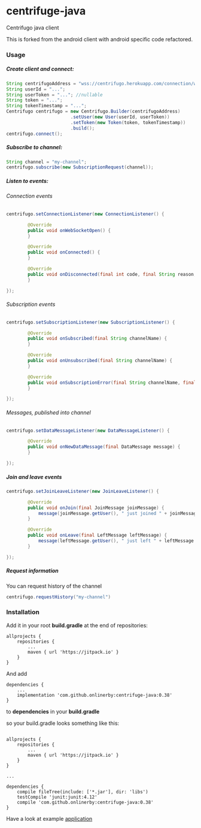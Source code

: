 # centrifuge-java
Centrifugo java client

This is forked from the android client with android specific code refactored.

### Usage

##### Create client and connect:
 ```java
 String centrifugoAddress = "wss://centrifugo.herokuapp.com/connection/websocket";
 String userId = "...";
 String userToken = "..."; //nullable
 String token = "...";
 String tokenTimestamp = "...";
 Centrifugo centrifugo = new Centrifugo.Builder(centrifugoAddress)
                         .setUser(new User(userId, userToken))
                         .setToken(new Token(token, tokenTimestamp))
                         .build();
 centrifugo.connect();
 ```
##### Subscribe to channel:
```java
String channel = "my-channel";
centrifugo.subscribe(new SubscriptionRequest(channel));
```
##### Listen to events:
###### Connection events
```java
centrifugo.setConnectionListener(new ConnectionListener() {

        @Override
        public void onWebSocketOpen() {
        }

        @Override
        public void onConnected() {
        }

        @Override
        public void onDisconnected(final int code, final String reason, final boolean remote) {
        }

});
```
###### Subscription events
```java
centrifugo.setSubscriptionListener(new SubscriptionListener() {

        @Override
        public void onSubscribed(final String channelName) {
        }

        @Override
        public void onUnsubscribed(final String channelName) {
        }

        @Override
        public void onSubscriptionError(final String channelName, final String error) {
        }

});
```
###### Messages, published into channel
```java
centrifugo.setDataMessageListener(new DataMessageListener() {

        @Override
        public void onNewDataMessage(final DataMessage message) {
        }

});
```
##### Join and leave events
```java
centrifugo.setJoinLeaveListener(new JoinLeaveListener() {

        @Override
        public void onJoin(final JoinMessage joinMessage) {
            message(joinMessage.getUser(), " just joined " + joinMessage.getChannel());
        }

        @Override
        public void onLeave(final LeftMessage leftMessage) {
            message(leftMessage.getUser(), " just left " + leftMessage.getChannel());
        }

});
```
##### Request information
You can request history of the channel
```java
centrifugo.requestHistory("my-channel")
```

### Installation
Add it in your root <b>build.gradle</b> at the end of repositories:

```
allprojects {
    repositories {
	    ...
		maven { url 'https://jitpack.io' }
	}
}
```

And add

```
dependencies {
    ...
    implementation 'com.github.onlinerby:centrifuge-java:0.38'
}
```
to <b>dependencies</b> in your <b>build.gradle</b>    

so your build.gradle looks something like this:
```

allprojects {
    repositories {
	    ...
		maven { url 'https://jitpack.io' }
	}
}

...

dependencies {
    compile fileTree(include: ['*.jar'], dir: 'libs')
    testCompile 'junit:junit:4.12'
    compile 'com.github.onlinerby:centrifuge-java:0.38'
}

```

Have a look at example [application](https://github.com/Centrifugal/centrifuge-android/tree/dev/app)
    
